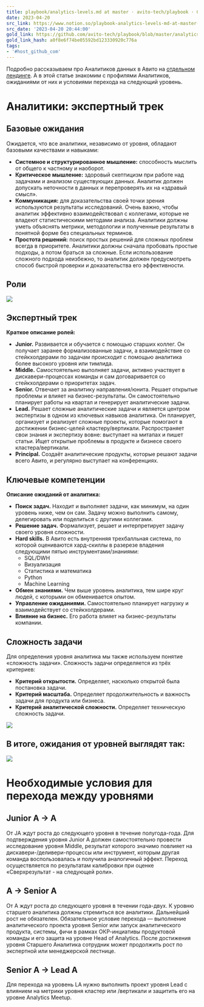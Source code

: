 ```yaml
---
title: playbook/analytics-levels.md at master · avito-tech/playbook · GitHub
date: 2023-04-20
src_link: https://www.notion.so/playbook-analytics-levels-md-at-master-avito-tech-playbook-02ac1eb020c44311b080a91ac3fbb59e
src_date: '2023-04-20 20:44:00'
gold_link: https://github.com/avito-tech/playbook/blob/master/analytics-levels.md
gold_link_hash: a0f8e6f74be05592bd123330920c776a
tags:
- '#host_github_com'
---
```


Подробно рассказываем про Аналитиков данных в Авито на [отдельном лендинге](https://career.avito.com/directions/analytics/).
А в этой статье знакомим с профилями Аналитиков, ожиданиями от них и условиями перехода на следующий уровень.


Аналитики: экспертный трек
==========================


Базовые ожидания
----------------


Ожидается, что все аналитики, независимо от уровня, обладают базовыми качествами и навыками:


* **Системное и структурированное мышление:** способность мыслить от общего к частному и наоборот.
* **Критическое мышление:** здоровый скептицизм при работе над задачами и анализом существующих данных. Аналитик должен допускать неточности в данных и перепроверять их на «здравый смысл».
* **Коммуникация:** для доказательства своей точки зрения используются результаты исследований. Очень важно, чтобы аналитик эффективно взаимодействовал с коллегами, которые не владеют статистическими методами анализа. Аналитики должны уметь объяснять метрики, методологии и полученные результаты в понятной форме без специальных терминов.
* **Простота решений:** поиск простых решений для сложных проблем всегда в приоритете. Аналитики должны сначала пробовать простые подходы, а потом браться за сложные. Если использование сложного подхода неизбежно, то аналитик должен предусмотреть способ быстрой проверки и доказательства его эффективности.


Роли
----


[![](https://camo.githubusercontent.com/f7328dbed03fdba2daf472ae87ea227063b8d9ff128d10efea854b2291f93669/68747470733a2f2f686162726173746f726167652e6f72672f776562742f61742f69642f6b642f617469646b64615f653774357761666c6b747975796b316b7077302e706e67)](https://camo.githubusercontent.com/f7328dbed03fdba2daf472ae87ea227063b8d9ff128d10efea854b2291f93669/68747470733a2f2f686162726173746f726167652e6f72672f776562742f61742f69642f6b642f617469646b64615f653774357761666c6b747975796b316b7077302e706e67)


Экспертный трек
---------------


**Краткое описание ролей:**


* **Junior.** Развивается и обучается с помощью старших коллег. Он получает заранее формализованные задачи, а взаимодействие со стейкхолдерами по задачам происходит с помощью аналитика более высокого уровня или тимлида.
* **Middle.** Самостоятельно выполняет задачи, активно участвует в дискавери-процессах команды и сам договаривается со стейкхолдерами о приоритетах задач.
* **Senior.** Отвечает за аналитику направления/юнита. Решает открытые проблемы и влияет на бизнес-результаты. Он самостоятельно планирует работы на квартал и генерирует аналитические задачи.
* **Lead.** Решает сложные аналитические задачи и является центром экспертизы в одном из ключевых навыков аналитика. Он планирует, организует и реализует сложные проекты, которые помогают в достижении бизнес-целей кластеру/вертикали. Распространяет свои знания и экспертизу вовне: выступает на митапах и пишет статьи. Ищет открытые проблемы в продукте и бизнесе своего кластера/вертикали.
* **Principal.** Создаёт аналитические продукты, которые решают задачи всего Авито, и регулярно выступает на конференциях.


Ключевые компетенции
--------------------


**Описание ожиданий от аналитика:**


* **Поиск задач.** Находит и выполняет задачи, как минимум, на один уровень ниже, чем он сам. Задачу можно выполнить самому, делегировать или поделиться с другими коллегами.
* **Решение задач.** Формализует, решает и интерпретирует задачу своего уровня сложности.
* **Hard skills.** В Авито есть внутренняя трехбалльная система, по которой оцениваются хард-скиллы в разерезе владения следующими пятью инструментами/знаниями:
	+ SQL/DWH
	+ Визуализация
	+ Статистика и математика
	+ Python
	+ Machine Learning
* **Обмен знаниями.** Чем выше уровень аналитика, тем шире круг людей, с которыми он обменивается опытом.
* **Управление ожиданиями.** Самостоятельно планирует нагрузку и взаимодействует со стейкхолдерами.
* **Влияние на бизнес.** Его работа влияет на бизнес-результаты компании.


Сложность задачи
----------------


Для определения уровня аналитика мы также используем понятие «сложность задачи». Сложность задачи определяется из трёх критериев:


* **Критерий открытости.** Определяет, насколько открытой была постановка задачи.
* **Критерий масштаба.** Определяет продолжительность и важность задачи для продукта или бизнеса.
* **Критерий аналитической сложности.** Определяет техническую сложность задачи.


[![](https://camo.githubusercontent.com/70a1260db7004466b996ffee85c6e3f0cafff47f91b01f324ec8c12fbc770c6c/68747470733a2f2f686162726173746f726167652e6f72672f776562742f2d7a2f776c2f6c6f2f2d7a776c6c6f7a7a666d74726b745f6f73395f777a6d6d6b666f792e706e67)](https://camo.githubusercontent.com/70a1260db7004466b996ffee85c6e3f0cafff47f91b01f324ec8c12fbc770c6c/68747470733a2f2f686162726173746f726167652e6f72672f776562742f2d7a2f776c2f6c6f2f2d7a776c6c6f7a7a666d74726b745f6f73395f777a6d6d6b666f792e706e67)


В итоге, ожидания от уровней выглядят так:
------------------------------------------


[![](https://camo.githubusercontent.com/fa17c15757e25085414a70d0742fb523d5ae62bf2460979c5e275ab34de65ac4/68747470733a2f2f686162726173746f726167652e6f72672f776562742f636c2f6a6d2f75672f636c6a6d7567646d746d306e616369617839676d777366727a75342e706e67)](https://camo.githubusercontent.com/fa17c15757e25085414a70d0742fb523d5ae62bf2460979c5e275ab34de65ac4/68747470733a2f2f686162726173746f726167652e6f72672f776562742f636c2f6a6d2f75672f636c6a6d7567646d746d306e616369617839676d777366727a75342e706e67)


Необходимые условия для перехода между уровнями
===============================================


Junior A → A
------------


От JA ждут роста до следующего уровня в течение полугода-года. Для подтверждения уровня Junior A должен самостоятельно провести исследование уровня Middle, результат которого значимо повлияет на дискавери-/деливери-процессы или инструмент, которым другая команда воспользовалась и получила аналогичный эффект. Переход осуществляется по результатам калибровки при оценке «Сверхрезультат - на следующей роли».


A → Senior A
------------


От A ждут роста до следующего уровня в течении года-двух. К уровню старшего аналитика должны стремиться все аналитики. Дальнейший рост не обязателен.
Обязательное условие перехода — выполнение аналитического проекта уровня Senior или запуск аналитического продукта, системы, фичи в рамках ОКР-инциативы продуктовой команды и его защита на уровне Head of Analytics.
После достижения уровня Старшего Аналитика сотрудник может продолжить рост по экспертной или менеджерской лестнице.


Senior A → Lead A
-----------------


Для перехода на уровень LA нужно выполнить проект уровня Lead с влиянием на метрики уровня кластер или /вертикали и защитить его на уровне Analytics Meetup.